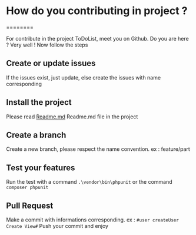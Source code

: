 # How do you contributing in project ?
========

For contribute in the project ToDoList, meet you on Github. Do you are here ? Very well !
Now follow the steps

## Create or update issues

If the issues exist, just update, else create the issues with name corresponding

## Install the project

Please read [Readme.md](https://github.com/Damien30340/P8-ToDo-Co/blob/master/README.md) Readme.md file in the project

## Create a branch

Create a new branch, please respect the name convention. ex : feature/part

## Test your features

Run the test with a command `.\vendor\bin\phpunit` or the command `composer phpunit`

## Pull Request

Make a commit with informations corresponding. ex : `#user createUser Create View#`
Push your commit and enjoy
